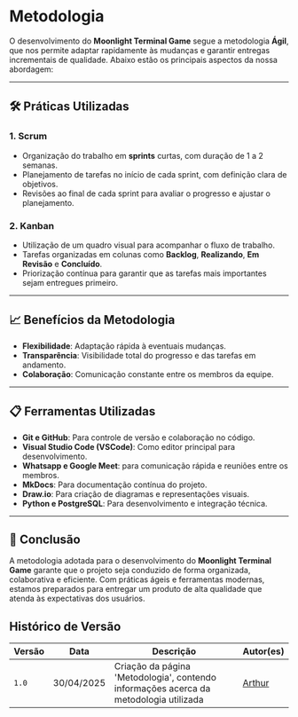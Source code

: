 # Metodologia

O desenvolvimento do **Moonlight Terminal Game** segue a metodologia **Ágil**, que nos permite adaptar rapidamente às mudanças e garantir entregas incrementais de qualidade. Abaixo estão os principais aspectos da nossa abordagem:

---

## 🛠️ Práticas Utilizadas

### **1. Scrum**
- Organização do trabalho em **sprints** curtas, com duração de 1 a 2 semanas.
- Planejamento de tarefas no início de cada sprint, com definição clara de objetivos.
- Revisões ao final de cada sprint para avaliar o progresso e ajustar o planejamento.

### **2. Kanban**
- Utilização de um quadro visual para acompanhar o fluxo de trabalho.
- Tarefas organizadas em colunas como **Backlog**, **Realizando**, **Em Revisão** e **Concluído**.
- Priorização contínua para garantir que as tarefas mais importantes sejam entregues primeiro.

---

## 📈 Benefícios da Metodologia

- **Flexibilidade**: Adaptação rápida à eventuais mudanças.
- **Transparência**: Visibilidade total do progresso e das tarefas em andamento.
- **Colaboração**: Comunicação constante entre os membros da equipe.

---

## 📋 Ferramentas Utilizadas

- **Git e GitHub**: Para controle de versão e colaboração no código.
- **Visual Studio Code (VSCode)**: Como editor principal para desenvolvimento.
- **Whatsapp e Google Meet**: para comunicação rápida e reuniões entre os membros.
- **MkDocs**: Para documentação contínua do projeto.
- **Draw.io**: Para criação de diagramas e representações visuais.
- **Python e PostgreSQL**: Para desenvolvimento e integração técnica.

---

## 🏁 Conclusão

A metodologia adotada para o desenvolvimento do **Moonlight Terminal Game** garante que o projeto seja conduzido de forma organizada, colaborativa e eficiente. Com práticas ágeis e ferramentas modernas, estamos preparados para entregar um produto de alta qualidade que atenda às expectativas dos usuários.

## Histórico de Versão

| Versão | Data          | Descrição                          | Autor(es)     | 
| ------ | ------------- | ---------------------------------- | ------------- |
| `1.0`  |  30/04/2025 |  Criação da página 'Metodologia', contendo informações acerca da metodologia utilizada | [Arthur](https://github.com/arthurevg)  |